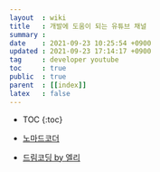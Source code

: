 ```yaml
---
layout  : wiki
title   : 개발에 도움이 되는 유튜브 채널
summary : 
date    : 2021-09-23 10:25:54 +0900
updated : 2021-09-23 17:14:17 +0900
tag     : developer youtube
toc     : true
public  : true
parent  : [[index]]
latex   : false
---
```

* TOC
{:toc}


* [노마드코더](https://www.youtube.com/c/%EB%85%B8%EB%A7%88%EB%93%9C%EC%BD%94%EB%8D%94NomadCoders)
* [드림코딩 by 엘리](https://www.youtube.com/c/%EB%93%9C%EB%A6%BC%EC%BD%94%EB%94%A9by%EC%97%98%EB%A6%AC)
